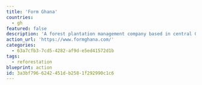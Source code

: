 ```yaml
---
title: 'Form Ghana'
countries:
  - gh
featured: false
description: 'A forest plantation management company based in central Ghana that provides services in the field of reforestation of degraded Forest Reserves and plantation management.'
action_url: 'https://www.formghana.com/'
categories:
  - 63a7cfb3-7cd5-4282-af9d-e5ed41572d1b
tags:
  - reforestation
blueprint: action
id: 3a3bf796-6242-451d-b258-1f292990c1c6
---
```

